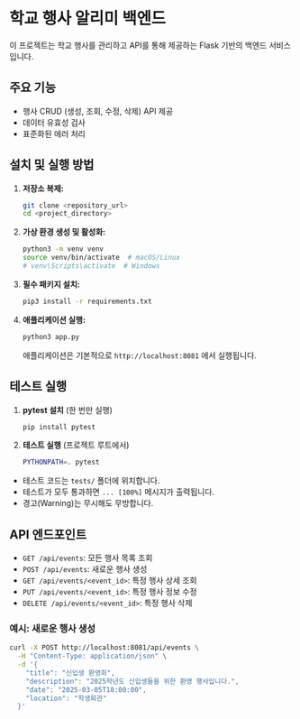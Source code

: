 # 학교 행사 알리미 백엔드

이 프로젝트는 학교 행사를 관리하고 API를 통해 제공하는 Flask 기반의 백엔드 서비스입니다.

## 주요 기능

- 행사 CRUD (생성, 조회, 수정, 삭제) API 제공
- 데이터 유효성 검사
- 표준화된 에러 처리

## 설치 및 실행 방법

1.  **저장소 복제:**
    ```bash
    git clone <repository_url>
    cd <project_directory>
    ```

2.  **가상 환경 생성 및 활성화:**
    ```bash
    python3 -m venv venv
    source venv/bin/activate  # macOS/Linux
    # venv\Scripts\activate  # Windows
    ```

3.  **필수 패키지 설치:**
    ```bash
    pip3 install -r requirements.txt
    ```

4.  **애플리케이션 실행:**
    ```bash
    python3 app.py
    ```
    애플리케이션은 기본적으로 `http://localhost:8081` 에서 실행됩니다.

## 테스트 실행

1. **pytest 설치** (한 번만 실행)
    ```bash
    pip install pytest
    ```

2. **테스트 실행** (프로젝트 루트에서)
    ```bash
    PYTHONPATH=. pytest
    ```

- 테스트 코드는 `tests/` 폴더에 위치합니다.
- 테스트가 모두 통과하면 `... [100%]` 메시지가 출력됩니다.
- 경고(Warning)는 무시해도 무방합니다.

## API 엔드포인트

- `GET /api/events`: 모든 행사 목록 조회
- `POST /api/events`: 새로운 행사 생성
- `GET /api/events/<event_id>`: 특정 행사 상세 조회
- `PUT /api/events/<event_id>`: 특정 행사 정보 수정
- `DELETE /api/events/<event_id>`: 특정 행사 삭제

### 예시: 새로운 행사 생성

```bash
curl -X POST http://localhost:8081/api/events \
  -H "Content-Type: application/json" \
  -d '{
    "title": "신입생 환영회",
    "description": "2025학년도 신입생들을 위한 환영 행사입니다.",
    "date": "2025-03-05T18:00:00",
    "location": "학생회관"
  }'
``` 